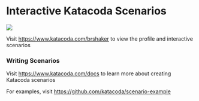 # Interactive Katacoda Scenarios

[![](http://shields.katacoda.com/katacoda/brshaker/count.svg)](https://www.katacoda.com/brshaker "Get your profile on Katacoda.com")

Visit https://www.katacoda.com/brshaker to view the profile and interactive scenarios

### Writing Scenarios
Visit https://www.katacoda.com/docs to learn more about creating Katacoda scenarios

For examples, visit https://github.com/katacoda/scenario-example
